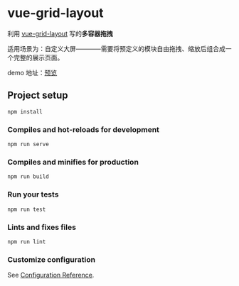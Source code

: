 # vue-grid-layout

利用 [vue-grid-layout](https://github.com/jbaysolutions/vue-grid-layout) 写的**多容器拖拽** 

适用场景为：自定义大屏————需要将预定义的模块自由拖拽、缩放后组合成一个完整的展示页面。

demo 地址：[预览](https://hungry-puma-82.deno.dev/)
## Project setup
```
npm install
```

### Compiles and hot-reloads for development
```
npm run serve
```

### Compiles and minifies for production
```
npm run build
```

### Run your tests
```
npm run test
```

### Lints and fixes files
```
npm run lint
```

### Customize configuration
See [Configuration Reference](https://cli.vuejs.org/config/).
